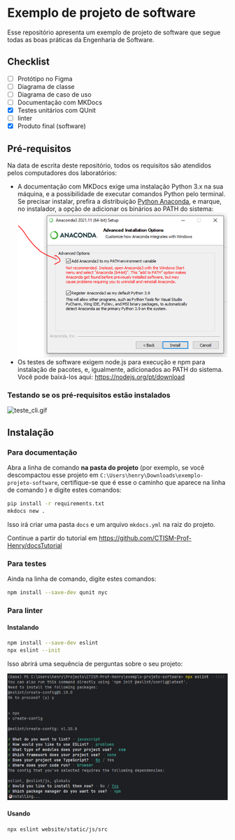 # Exemplo de projeto de software

Esse repositório apresenta um exemplo de projeto de software que segue todas as boas práticas da Engenharia de Software.

## Checklist

- [ ] Protótipo no Figma
- [ ] Diagrama de classe
- [ ] Diagrama de caso de uso
- [ ] Documentação com MKDocs
- [x] Testes unitários com QUnit
- [ ] linter 
- [x] Produto final (software)

## Pré-requisitos

Na data de escrita deste repositório, todos os requisitos são atendidos pelos computadores dos laboratórios:

* A documentação com MKDocs exige uma instalação Python 3.x na sua máquina, e a possibilidade de executar comandos 
  Python pelo terminal. Se precisar instalar, prefira a distribuição 
  [Python Anaconda](https://www.anaconda.com/download/success), e marque, no instalador, a opção de adicionar os 
  binários ao PATH do sistema:
  ![path_anaconda.png](images/path_anaconda.png)
* Os testes de software exigem node.js para execução e npm para instalação de pacotes, e, igualmente, adicionados ao
  PATH do sistema. Você pode baixá-los aqui: https://nodejs.org/pt/download

### Testando se os pré-requisitos estão instalados

![teste_cli.gif](images/teste_cli.gif)

## Instalação

### Para documentação

Abra a linha de comando **na pasta do projeto** (por exemplo, se você descompactou esse projeto em 
`C:\Users\henry\Downloads\exemplo-projeto-software`, certifique-se que é esse o caminho que aparece na linha de comando
) e digite estes comandos:

```bash
pip install -r requirements.txt 
mkdocs new .
```

Isso irá criar uma pasta `docs` e um arquivo `mkdocs.yml` na raiz do projeto.

Continue a partir do tutorial em https://github.com/CTISM-Prof-Henry/docsTutorial

### Para testes 

Ainda na linha de comando, digite estes comandos:

```bash
npm install --save-dev qunit nyc
```

### Para linter

#### Instalando

```bash
npm install --save-dev eslint
npx eslint --init
```

Isso abrirá uma sequência de perguntas sobre o seu projeto:

![eslint_instalacao.png](images/eslint_instalacao.png)

#### Usando

```bash
npx eslint website/static/js/src
```